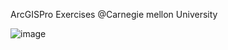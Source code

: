 ArcGISPro Exercises @Carnegie mellon University

![image](https://user-images.githubusercontent.com/77283739/165360418-71090899-268e-43db-b30c-90f00931ad4f.png)
